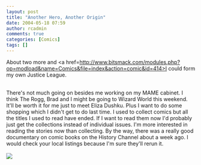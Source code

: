 ```yaml
---
layout: post
title: "Another Hero, Another Origin"
date: 2004-05-18 07:59
author: rcadmin
comments: true
categories: [Comics]
tags: []
---
```

About two more and <a href=http://www.bitsmack.com/modules.php?op=modload&name=Comics&file=index&action=comic&id=414>I</a> could form my own Justice League.
<br />

<br />
There's not much going on besides me working on my MAME cabinet. I think The Rogg, Brad and I might be going to Wizard World this weekend. It'll be worth it for me just to meet Eliza Dushku. Plus I want to do some shopping which I didn't get to do last time. I used to collect comics but all the titles I used to read have ended. If I want to read them now I'd probably just get the collections instead of individual issues. I'm more interested in reading the stories now than collecting. By the way, there was a really good documentary on comic books on the History Channel about a week ago. I would check your local listings because I'm sure they'll rerun it. <Br><br><!--more--><img src='http://dl.bitsmack.com/comics/20040518.png'   />
